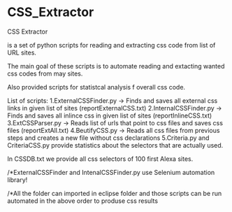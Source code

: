 CSS_Extractor
=============

CSS Extractor

is a set of python scripts for reading and extracting css code from list of URL sites.

The main goal of these scripts is to automate reading and extacting wanted css codes from may sites.

Also provided scripts for statistcal analysis f overall css code.

List of scripts:
1.ExternalCSSFinder.py -> Finds and saves all external css links in given list of sites (reportExternalCSS.txt)
2.InternalCSSFinder.py -> Finds and saves all inlince css in given list of sites (reportInlineCSS.txt)
3.ExtCSSParser.py -> Reads list of urls that point to css files and saves css files (reportExtAll.txt)
4.BeutifyCSS.py -> Reads all css files from previous steps and creates a new file without css declarations
5.Criteria.py and CriteriaCSS.py provide statistics about the selectors that are actually used.

In CSSDB.txt we provide all css selectors of 100 first Alexa sites.

/*ExternalCSSFinder and IntenalCSSFinder.py use Selenium automation library!

/*All the folder can imported in eclipse folder and those scripts can be run automated in the above order to produse css results

